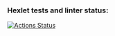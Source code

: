### Hexlet tests and linter status:
[![Actions Status](https://github.com/racbracb1/java-project-71/workflows/hexlet-check/badge.svg)](https://github.com/racbracb1/java-project-71/actions)
